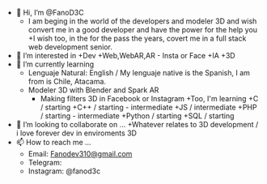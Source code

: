 - 👋 Hi, I’m @FanoD3C
    + I am beging in the world of the developers and modeler 3D and 
    wish convert me in a good developer and have the power for the help you
    +I wish too, in the for the pass the years, covert me in a full stack web development senior. 
- 👀 I’m interested in
    +Dev 
      +Web,WebAR,AR - Insta or Face
      +IA
      +3D
- 🌱 I’m currently learning
    + Lenguaje Natural: English / My lenguaje native is the Spanish, I am from is Chile, Atacama.
    + Modeler 3D with Blender and Spark AR
      + Making filters 3D in Facebook or Instagram
    +Too, I'm learning
      +C / starting
      +C++ / starting - intermediate
      +JS / intermediate
      +PHP / starting - intermediate
      +Python / starting
      +SQL / starting 
- 💞️ I’m looking to collaborate on ...
    +Whatever relates to 3D development / i love forever dev in enviroments 3D
- 📫 How to reach me ...
  + Email: Fanodev310@gmail.com
  + Telegram:
  + Instagram: @fanod3c
<!---
FanoD3C/FanoD3C is a ✨ special ✨ repository because its `README.md` (this file) appears on your GitHub profile.
You can click the Preview link to take a look at your changes.
--->
